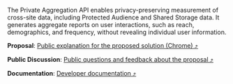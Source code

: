 The Private Aggregation API enables privacy-preserving measurement of cross-site data, including Protected Audience and Shared Storage data. It generates aggregate reports on user interactions, such as reach, demographics, and frequency, without revealing individual user information.

**Proposal**: [Public explanation for the proposed solution (Chrome) &#10548;](https://github.com/patcg-individual-drafts/private-aggregation-api)

**Public Discussion**: [Public questions and feedback about the proposal &#10548;](https://github.com/patcg-individual-drafts/private-aggregation-api/issues)

**Documentation**: [Developer documentation &#10548;](https://developers.google.com/privacy-sandbox/relevance/private-aggregation)